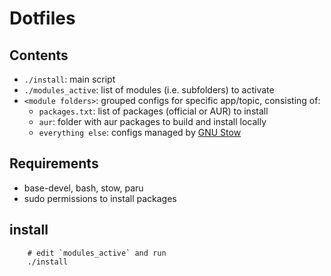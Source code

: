 # Dotfiles

## Contents

 * `./install`: main script
 * `./modules_active`: list of modules (i.e. subfolders) to activate
 * `<module folders>`: grouped configs for specific app/topic, consisting of:
   * `packages.txt`: list of packages (official or AUR) to install
   * `aur`: folder with aur packages to build and install locally
   * `everything else`: configs managed by [GNU Stow](https://www.gnu.org/software/stow/manual/html_node/index.html) 

## Requirements

  * base-devel, bash, stow, paru
  * sudo permissions to install packages

## install

        # edit `modules_active` and run
        ./install
